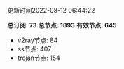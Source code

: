 更新时间2022-08-12 06:44:22

**总订阅: 73**
**总节点: 1893**
**有效节点: 645**
- v2ray节点: 84
- ss节点: 407
- trojan节点: 154

